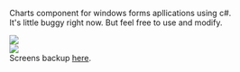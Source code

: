 Charts component for windows forms apllications using c#.
<br />It's little buggy right now. But feel free to use and modify.

<img src='http://i67.fastpic.ru/big/2014/1118/f1/6863dcfdc5323d344e63266882b1f6f1.png' border='0' />
<br />
<img src='http://i68.fastpic.ru/big/2014/1107/53/37e52f8deebe87e338d0c5335c252b53.png' border='0' />
<br />
Screens backup <a href='https://drive.google.com/?tab=wo&authuser=0#folders/0B5cwNJP-RMf4NWlMNk1VaEp0Mm8'>here</a>.